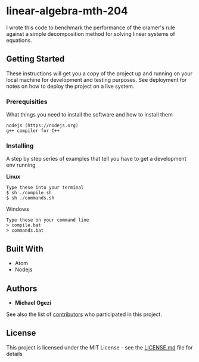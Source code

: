 # linear-algebra-mth-204
I wrote this code to benchmark the performance of the cramer's rule against a simple decomposition method for solving linear systems of equations.

## Getting Started

These instructions will get you a copy of the project up and running on your local machine for development and testing purposes. See deployment for notes on how to deploy the project on a live system.

### Prerequisities

What things you need to install the software and how to install them

```
nodejs (https://nodejs.org)
g++ compiler for C++
```

### Installing

A step by step series of examples that tell you have to get a development env running

**Linux**
```
Type these into your terminal
$ sh ./compile.sh
$ sh ./commands.sh
```
Windows
```
Type these on your command line
> compile.bat
> commands.bat
```

## Built With

* Atom
* Nodejs

## Authors

* **Michael Ogezi**

See also the list of [contributors](https://github.com/your/project/contributors) who participated in this project.

## License

This project is licensed under the MIT License - see the [LICENSE.md](LICENSE.md) file for details
